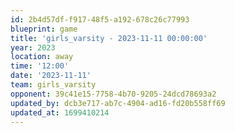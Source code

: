 ```yaml
---
id: 2b4d57df-f917-48f5-a192-678c26c77993
blueprint: game
title: 'girls_varsity - 2023-11-11 00:00:00'
year: 2023
location: away
time: '12:00'
date: '2023-11-11'
team: girls_varsity
opponent: 39c41e15-7758-4b70-9205-24dcd78693a2
updated_by: dcb3e717-ab7c-4904-ad16-fd20b558ff69
updated_at: 1699410214
---
```

